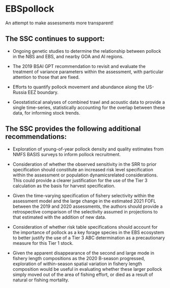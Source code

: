 # EBSpollock
An attempt to make assessments more transparent!

## The SSC continues to support:
  * Ongoing genetic studies to determine the relationship between pollock in the NBS and EBS, and nearby GOA and AI regions.

  * The 2019 BSAI GPT recommendation to revisit and evaluate the treatment of variance parameters 
	   within the assessment, with particular attention to those that are fixed.

  * Efforts to quantify pollock movement and abundance along the US-Russia EEZ boundary.

  * Geostatistical analyses of combined trawl and acoustic data to provide a single time-series,
    statistically accounting for the overlap between these data, for informing stock trends.

## The SSC provides the following additional recommendations:
  * Exploration of young-of-year pollock density and quality estimates from NMFS BASIS surveys to inform pollock recruitment.

  * Consideration of whether the observed sensitivity in the SRR to prior specification should
constitute an increased risk level specification within the assessment or population dynamicsrelated considerations. This could provide a clearer justification for the use of the Tier 3 calculation
as the basis for harvest specification.

  * Given the time-varying specification of fishery selectivity within the assessment model and the
large change in the estimated 2021 FOFL between the 2019 and 2020 assessments, the authors should
provide a retrospective comparison of the selectivity assumed in projections to that estimated with
the addition of new data.

  * Consideration of whether risk table specifications should account for the importance of pollock as
a key forage species in the EBS ecosystem to better justify the use of a Tier 3 ABC determination
as a precautionary measure for this Tier 1 stock.

  * Given the apparent disappearance of the second and large mode in fishery length compositions as
the 2020 B-season progressed, exploration of within-season spatial variation in fishery length
composition would be useful in evaluating whether these larger pollock simply moved out of the
area of fishing effort, or died as a result of natural or fishing mortality.
